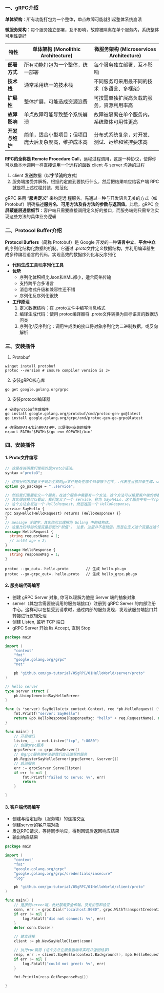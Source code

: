 ### 一、gRPC介绍
**单体架构**：所有功能打包为一个整体，单点故障可能就引起整体系统崩溃

**微服务架构**：每个服务独立部署，互不影响，故障被隔离在单个服务内，系统整体可用性更好


| 特性         | 单体架构 (Monolithic Architecture)       | 微服务架构 (Microservices Architecture) |
|------------| ------------------------------------------------------------ |------------------------------------|
| **部署方式**       | 所有功能打包为一个整体，统一部署 | 每个服务独立部署，互不影响                      |
| **技术栈**        | 通常采用统一的技术栈 | 不同服务可采用最不同的技术（多语言、多框架）             |
| **扩展性** | 整体扩展，可能造成资源浪费 | 可按需单独扩展高负载的服务，资源利用率高               |
| **故障影响** | 单点故障可能导致整个系统崩溃 | 故障被隔离在单个服务内，系统整体可用性更高              |
| **开发与维护**      | 简单，适合小型项目；但项目庞大后复杂度高，维护成本高 | 分布式系统复杂，对开发、测试、运维和监控要求高 |



**RPC的全称是 Remote Procedure Call**，远程过程调用，这是一种协议，使得你可以像本地调用一样直接调用一个远程的函数
client 与 server 沟通的过程
1. client 发送数据（以**字节流**的方式）
2. 服务端接受并解析。根据约定直到要执行什么，然后把结果响应给客户端
   RPC就是将上述过程封装，规范化

gRPC 采用 “**服务定义**” 来约定远 程服务。先通过一种与开发语言无关的方式（如 Protobuf）明确描述**服务名**、**可用方法及各方法的参数与返回值**。此后，gRPC 会**屏蔽底层通信细节**：客户端只需要直接调用定义好的接口，而服务端则只需专注实现这些方法的具体业务逻辑



### 二、Protocol Buffer介绍
**Protocol Buffers**（简称 Protobuf）是 Google 开发的一种**语言中立**、**平台中立**的序列化结构化数据的机制。它通过 .proto文件定义数据结构，并利用编译器生成多种编程语言的代码，实现高效的数据序列化与反序列化
- **代码生成工具**和**序列化工具**
- **优势**
  - 序列化体积相比Json和XML都小，适合网络传输
  - 支持跨平台多语言
  - 消息格式升级和兼容性还不错
  - 序列化反序列化很快
- **工作原理**
  1. 定义数据结构：在 .proto文件中编写消息格式 
  2. 编译生成代码：使用 protoc编译器将 .proto文件转换为目标语言的数据访问类 
  3. 序列化/反序列化：调用生成类的接口将对象序列化为二进制数据，或反向解析

### 三、安装插件
1. Protobuf
```shell
winget install protobuf
protoc --version # Ensure compiler version is 3+
```

2. 安装gRPC核心库
```shell
go get google.golang.org/grpc
```
   
3. 安装protocol编译器
```shell
# 安装protobuf生成插件
go install google.golang.org/protobuf/cmd/protoc-gen-go@latest
go install google.golang.org/grpc/cmd/protoc-gen-go-grpc@latest

# 确保GOPATH/bin在PATH中，以便使用安装的插件
export PATH="$PATH:$(go env GOPATH)/bin"
```

### 四、安装插件

#### 1. Proto文件编写
```protobuf
// 这是在说明我们使用的是proto3语法。
syntax ="proto3";

// 这部分的内容是关于最后生成的go文件是处在哪个目录哪个包中，.代表在当前目录生成，service代表了生成的go文件的包名是service。
option go_package = ".;service";

// 然后我们需要定义一个服务，在这个服务中需要有一个方法，这个方法可以接受客户端的参数，再返回服务端的响应。
// 其实很容易可以看出，我们定义了一个 service，称为 SayHeLLo，这个服务中有一个rpc方法，名为SayHeLLo。
// 这个方法会发送一个 HelloRequest，然后返回一个 HelloResponse。
service SayHello {
rpc SayHello(HelloRequest) returns (HelloResponse) {}
}
// message 关键字，其实你可以理解为 Golang 中的结构体。
// 这里比较特别的是变量后面的"赋值"。 注意，这里并不是赋值，而是在定义这个变量在这个 message 中的位置。
message HelloRequest {
  string requestName = 1;
  // int64 age = 2;
}
message HelloResponse {
  string responseMsg = 1;
}
```

```shell
protoc --go_out=. hello.proto        // 生成 hello.pb.go
protoc --go-grpc_out=. hello.proto   // 生成 hello_grpc.pb.go
```

#### 2. 服务端代码编写
- 创建 gRPC Server 对象, 你可以理解为他是 Server 端的抽象对象
- server（其包含需要被调用的服务端接口）注册到 gRPC Server 的内部注册中心。这样可以在接受到请求时，通过内部的服务发现，发现该服务端接口并转接进行逻辑处理
- 创建 Listen, 监听 TCP 端口
- gRPC Server 开始 lis.Accept, 直到 Stop
```go
package main

import (
	"context"
	"fmt"
	"google.golang.org/grpc"
	"net"

	pb "github.com/go-tutorial/05gRPC/01HelloWorld/server/proto"
)

// hello server
type server struct {
	pb.UnimplementedSayHelloServer
}

func (s *server) SayHello(ctx context.Context, req *pb.HelloRequest) (*pb.HelloResponse, error) {
	fmt.Printf("server: SayHello")
	return &pb.HelloResponse{ResponseMsg: "hello" + req.RequestName}, nil
}

func main() {
	// 开启端口
	listen, _ := net.Listen("tcp", ":8080")
	// 创建grpc服务
	grpcServer := grpc.NewServer()
	// 在grpc服务端中注册我们自己编写的服务
	pb.RegisterSayHelloServer(grpcServer, &server{})
	// 启动服务
	err := grpcServer.Serve(listen)
	if err != nil {
		fmt.Printf("failed to serve: %v", err)
		return
	}

}

```

#### 3. 客户端代码编写
- 创建与给定目标（服务端）的连接交互
- 创建server的客户端对象
- 发送RPC请求，等待同步响应，得到回调后返回响应结果
- 输出响应结果

```go
package main

import (
	"context"
	"fmt"
	"google.golang.org/grpc"
	"google.golang.org/grpc/credentials/insecure"
	"log"

	pb "github.com/go-tutorial/05gRPC/01HelloWorld/client/proto"
)

func main() {
	// 连接到server端，此处禁用安全传输，没有加密和验证
	conn, err := grpc.Dial("localhost:8080", grpc.WithTransportCredentials(insecure.NewCredentials()))
	if err != nil {
		log.Fatalf("did not connect: %v", err)
	}
	defer conn.Close()

	// 建立连接
	client := pb.NewSayHelloClient(conn)

	// 执行rpc调用 (这个方法在服务器端来实现并返回结果)
	resp, err := client.SayHello(context.Background(), &pb.HelloRequest{RequestName: "rpc"})
	if err != nil {
		log.Fatalf("could not greet: %v", err)
	}

	fmt.Println(resp.GetResponseMsg())

}

```